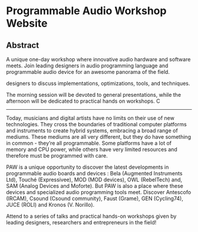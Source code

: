 # Programmable Audio Workshop Website

## Abstract
A unique one-day workshop where innovative audio hardware and software meets. Join leading designers in audio programming language and programmable audio device for an awesome panorama of the field.



 designers to discuss implementations, optimizations, tools, and techniques.  

The morning session will be devoted to general presentations, while the afternoon will be dedicated to practical hands on workshops. C



--------------


Today, musicians and digital artists have no limits on their use of new technologies. They cross the boundaries of traditional computer platforms and instruments to create hybrid systems, embracing a broad range of mediums. These mediums are all very different, but they do have something in common - they’re all programmable. Some platforms have a lot of memory and CPU power, while others have very limited resources and therefore must be programmed with care. 

PAW is a unique opportunity to discover the latest developments in programmable audio boards and devices : Bela (Augmented Instruments Ltd), Touché (Expressivee), MOD (MOD devices), OWL (RebelTech) and, SAM (Analog Devices and Moforte). But PAW is also a place where these devices and specialized audio programming tools meet. Discover Antescofo (IRCAM), Csound (Csound community), Faust (Grame), GEN (Cycling74), JUCE (ROLI) and Kronos (V. Norillo).

Attend to a series of talks and practical hands-on workshops given by leading designers, researchers and entrepreneurs in the field!
